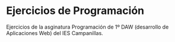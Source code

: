 # Ejercicios de Programación
Ejercicios de la asginatura Programación de 1º DAW (desarrollo de Aplicaciones Web) del IES Campanillas.

